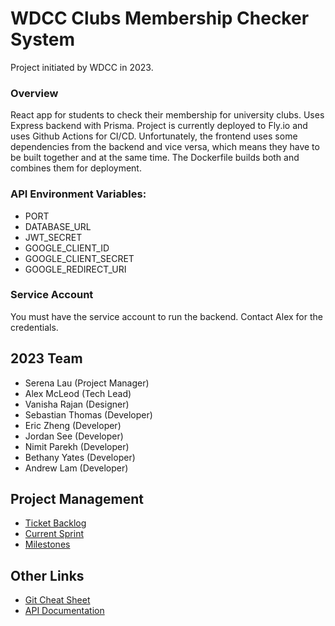# WDCC Clubs Membership Checker System

Project initiated by WDCC in 2023.

### Overview

React app for students to check their membership for university clubs. Uses Express backend with Prisma.
Project is currently deployed to Fly.io and uses Github Actions for CI/CD. Unfortunately, the frontend uses some dependencies from the backend and vice versa, which means they have to be built together and at the same time. The Dockerfile builds both and combines them for deployment.

### API Environment Variables:

- PORT
- DATABASE_URL
- JWT_SECRET
- GOOGLE_CLIENT_ID
- GOOGLE_CLIENT_SECRET
- GOOGLE_REDIRECT_URI

### Service Account
You must have the service account to run the backend. Contact Alex for the credentials.

## 2023 Team 

- Serena Lau (Project Manager)
- Alex McLeod (Tech Lead)
- Vanisha Rajan (Designer)
- Sebastian Thomas (Developer)
- Eric Zheng (Developer)
- Jordan See (Developer)
- Nimit Parekh (Developer)
- Bethany Yates (Developer)
- Andrew Lam (Developer)

## Project Management

- [Ticket Backlog](https://github.com/orgs/UoaWDCC/projects/20/views/1)
- [Current Sprint](https://github.com/orgs/UoaWDCC/projects/20/views/2)
- [Milestones](https://github.com/UoaWDCC/wdcc-clubs-mem-checker/milestones)

## Other Links

- [Git Cheat Sheet](https://github.com/UoaWDCC/wdcc-clubs-mem-checker/wiki/Workshops-and-Trainings#git-cheat-sheet)
- [API Documentation](https://uoawdcc.github.io/wdcc-clubs-mem-checker/redoc-static.html)
